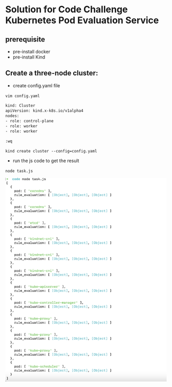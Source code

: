 # Solution for Code Challenge Kubernetes Pod Evaluation Service

## prerequisite

* pre-install docker  <br> 
* pre-install Kind  <br> 

## Create a three-node cluster:

* create config.yaml file

`vim config.yaml`

```
kind: Cluster
apiVersion: kind.x-k8s.io/v1alpha4
nodes:
- role: control-plane
- role: worker
- role: worker 
```

`:wq`


 
`kind create cluster --config=config.yaml`

* run the js code to get the result

`node task.js`

![result](/result.png)


